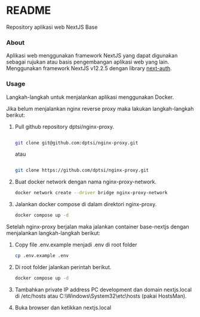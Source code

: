 # README #

Repository aplikasi web NextJS Base

### About ###

Aplikasi web menggunakan framework NextJS yang dapat digunakan sebagai rujukan atau basis pengembangan aplikasi web yang lain. Menggunakan framework NextJS v12.2.5 dengan library [next-auth](https://next-auth.js.org/).

### Usage ###

Langkah-langkah untuk menjalankan aplikasi menggunakan Docker.

Jika belum menjalankan nginx reverse proxy maka lakukan langkah-langkah berikut:

1. Pull github repository dptsi/nginx-proxy. 


	```bash
	
	git clone git@github.com:dptsi/nginx-proxy.git
	```
	
	
	atau 
	
	
	```bash
	
	git clone https://github.com/dptsi/nginx-proxy.git
	```

2. Buat docker network dengan nama nginx-proxy-network. 

	```bash
	docker network create --driver bridge nginx-proxy-network
	```

3. Jalankan docker compose di dalam direktori nginx-proxy. 

	```bash
	docker compose up -d
	```

Setelah nginx-proxy berjalan maka jalankan container base-nextjs dengan menjalankan langkah-langkah berikut:

1. Copy file .env.example menjadi .env di root folder

	```bash
	cp .env.example .env
	```

2. Di root folder jalankan perintah berikut. 

	```bash
	docker compose up -d
	```

3. Tambahkan private IP address PC development dan domain nextjs.local di /etc/hosts atau C:\Windows\System32\etc\hosts (pakai HostsMan).

8. Buka browser dan ketikkan nextjs.local